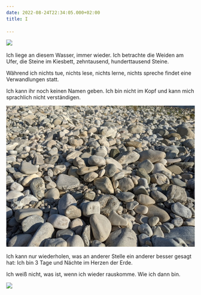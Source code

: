 ```yaml
---
date: 2022-08-24T22:34:05.000+02:00
title: I

---
```


![](/uploads/pxl_20220824_155407669.jpg)

Ich liege an diesem Wasser, immer wieder. Ich betrachte die Weiden am Ufer, die Steine im Kiesbett, zehntausend, hunderttausend Steine.

Während ich nichts tue, nichts lese, nichts lerne, nichts spreche findet eine Verwandlungen statt.

Ich kann ihr noch keinen Namen geben. Ich bin nicht im Kopf und kann mich sprachlich nicht verständigen.

![](/uploads/pxl_20220824_155907983.jpg)

Ich kann nur wiederholen, was an anderer Stelle ein anderer besser gesagt hat: Ich bin 3 Tage und Nächte im Herzen der Erde. 

Ich weiß nicht, was ist, wenn ich wieder rauskomme. Wie ich dann bin.

![](/uploads/pxl_20220824_160950540.jpg)